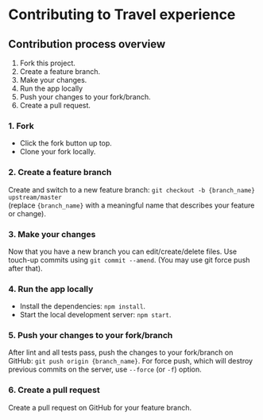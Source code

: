 # Contributing to Travel experience

## Contribution process overview

1. Fork this project.
2. Create a feature branch.
3. Make your changes.
4. Run the app locally
5. Push your changes to your fork/branch.
6. Create a pull request.

### 1. Fork

* Click the fork button up top.
* Clone your fork locally.


### 2. Create a feature branch

Create and switch to a new feature branch: `git checkout -b {branch_name} upstream/master`  
(replace `{branch_name}` with a meaningful name that describes your feature or change).

### 3. Make your changes

Now that you have a new branch you can edit/create/delete files. Use touch-up commits using `git commit --amend`. (You may use git force push after that).

### 4. Run the app locally

- Install the dependencies: `npm install`.
- Start the local development server: `npm start`.

### 5. Push your changes to your fork/branch

After lint and all tests pass, push the changes to your fork/branch on GitHub: `git push origin {branch_name}`. For force push, which will destroy previous commits on the server, use `--force` (or `-f`) option.

### 6. Create a pull request

Create a pull request on GitHub for your feature branch.
